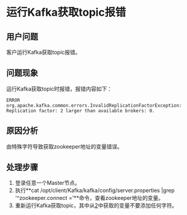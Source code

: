 # 运行Kafka获取topic报错<a name="mrs_03_0044"></a>

## 用户问题<a name="section18305143583116"></a>

客户运行Kafka获取topic报错。

## 问题现象<a name="section117424454313"></a>

运行Kafka获取topic时报错，报错内容如下：

```
ERROR org.apache.kafka.common.errors.InvalidReplicationFactorException: Replication factor: 2 larger than available brokers: 0.
```

## 原因分析<a name="section1237061220324"></a>

由特殊字符导致获取zookeeper地址的变量错误。

## 处理步骤<a name="section85027392079"></a>

1.  登录任意一个Master节点。
2.  <a name="li679244874819"></a>执行**cat /opt/client/Kafka/kafka/config/server.properties |grep '^zookeeper.connect ='**命令，查看zookeeper地址的变量。
3.  重新运行Kafka获取topic，其中从[2](#li679244874819)中获取的变量不要添加任何字符。

